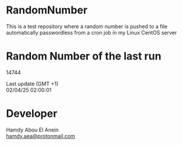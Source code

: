 # RandomNumber    
This is a test repository where a random number is pushed to a file automatically passwordless from a cron job in my Linux CentOS server    
# Random Number of the last run   
14744
      
Last update (GMT +1)    
02/04/25 02:00:01
# Developer    
Hamdy Abou El Anein   
hamdy.aea@protonmail.com
